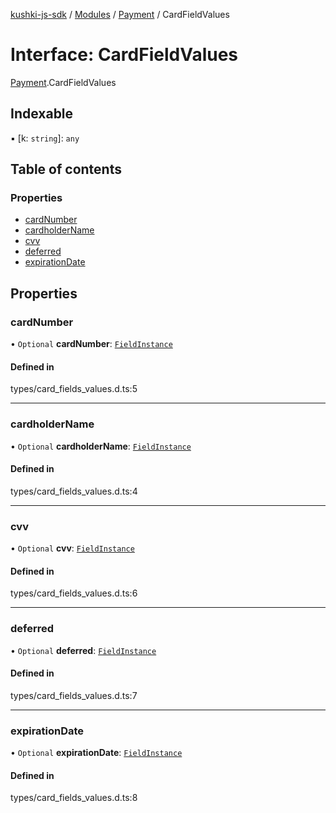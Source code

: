 [kushki-js-sdk](../README.md) / [Modules](../modules.md) / [Payment](../modules/Payment.md) / CardFieldValues

# Interface: CardFieldValues

[Payment](../modules/Payment.md).CardFieldValues

## Indexable

▪ [k: `string`]: `any`

## Table of contents

### Properties

- [cardNumber](Payment.CardFieldValues.md#cardnumber)
- [cardholderName](Payment.CardFieldValues.md#cardholdername)
- [cvv](Payment.CardFieldValues.md#cvv)
- [deferred](Payment.CardFieldValues.md#deferred)
- [expirationDate](Payment.CardFieldValues.md#expirationdate)

## Properties

### cardNumber

• `Optional` **cardNumber**: [`FieldInstance`](Payment.FieldInstance.md)

#### Defined in

types/card_fields_values.d.ts:5

___

### cardholderName

• `Optional` **cardholderName**: [`FieldInstance`](Payment.FieldInstance.md)

#### Defined in

types/card_fields_values.d.ts:4

___

### cvv

• `Optional` **cvv**: [`FieldInstance`](Payment.FieldInstance.md)

#### Defined in

types/card_fields_values.d.ts:6

___

### deferred

• `Optional` **deferred**: [`FieldInstance`](Payment.FieldInstance.md)

#### Defined in

types/card_fields_values.d.ts:7

___

### expirationDate

• `Optional` **expirationDate**: [`FieldInstance`](Payment.FieldInstance.md)

#### Defined in

types/card_fields_values.d.ts:8
